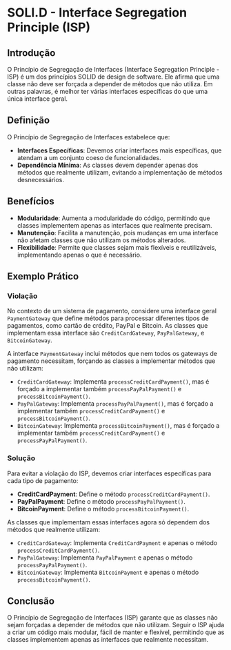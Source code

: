 # SOLI.D - Interface Segregation Principle (ISP)

## Introdução

O Princípio de Segregação de Interfaces (Interface Segregation Principle - ISP) é um dos princípios SOLID de design de software. Ele afirma que uma classe não deve ser forçada a depender de métodos que não utiliza. Em outras palavras, é melhor ter várias interfaces específicas do que uma única interface geral.

## Definição

O Princípio de Segregação de Interfaces estabelece que:

- **Interfaces Específicas**: Devemos criar interfaces mais específicas, que atendam a um conjunto coeso de funcionalidades.
- **Dependência Mínima**: As classes devem depender apenas dos métodos que realmente utilizam, evitando a implementação de métodos desnecessários.

## Benefícios

- **Modularidade**: Aumenta a modularidade do código, permitindo que classes implementem apenas as interfaces que realmente precisam.
- **Manutenção**: Facilita a manutenção, pois mudanças em uma interface não afetam classes que não utilizam os métodos alterados.
- **Flexibilidade**: Permite que classes sejam mais flexíveis e reutilizáveis, implementando apenas o que é necessário.

## Exemplo Prático

### Violação

No contexto de um sistema de pagamento, considere uma interface geral `PaymentGateway` que define métodos para processar diferentes tipos de pagamentos, como cartão de crédito, PayPal e Bitcoin. As classes que implementam essa interface são `CreditCardGateway`, `PayPalGateway`, e `BitcoinGateway`.

A interface `PaymentGateway` inclui métodos que nem todos os gateways de pagamento necessitam, forçando as classes a implementar métodos que não utilizam:

- `CreditCardGateway`: Implementa `processCreditCardPayment()`, mas é forçado a implementar também `processPayPalPayment()` e `processBitcoinPayment()`.
- `PayPalGateway`: Implementa `processPayPalPayment()`, mas é forçado a implementar também `processCreditCardPayment()` e `processBitcoinPayment()`.
- `BitcoinGateway`: Implementa `processBitcoinPayment()`, mas é forçado a implementar também `processCreditCardPayment()` e `processPayPalPayment()`.

### Solução

Para evitar a violação do ISP, devemos criar interfaces específicas para cada tipo de pagamento:

- **CreditCardPayment**: Define o método `processCreditCardPayment()`.
- **PayPalPayment**: Define o método `processPayPalPayment()`.
- **BitcoinPayment**: Define o método `processBitcoinPayment()`.

As classes que implementam essas interfaces agora só dependem dos métodos que realmente utilizam:

- `CreditCardGateway`: Implementa `CreditCardPayment` e apenas o método `processCreditCardPayment()`.
- `PayPalGateway`: Implementa `PayPalPayment` e apenas o método `processPayPalPayment()`.
- `BitcoinGateway`: Implementa `BitcoinPayment` e apenas o método `processBitcoinPayment()`.

## Conclusão

O Princípio de Segregação de Interfaces (ISP) garante que as classes não sejam forçadas a depender de métodos que não utilizam. Seguir o ISP ajuda a criar um código mais modular, fácil de manter e flexível, permitindo que as classes implementem apenas as interfaces que realmente necessitam.
